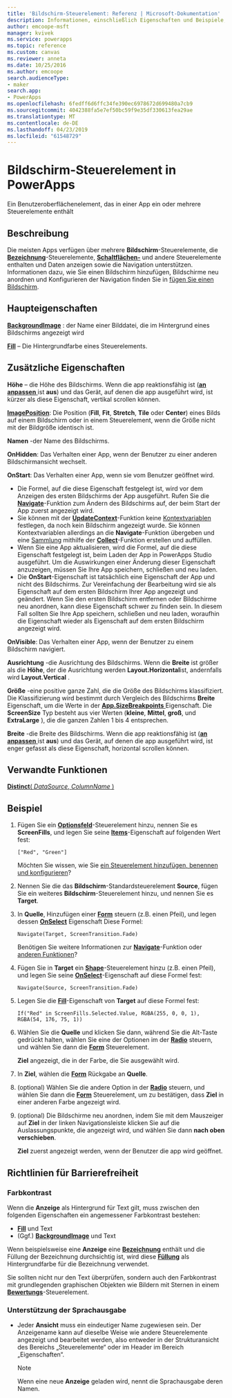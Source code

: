 ```yaml
---
title: 'Bildschirm-Steuerelement: Referenz | Microsoft-Dokumentation'
description: Informationen, einschließlich Eigenschaften und Beispiele, zum Bildschirm-Steuerelement
author: emcoope-msft
manager: kvivek
ms.service: powerapps
ms.topic: reference
ms.custom: canvas
ms.reviewer: anneta
ms.date: 10/25/2016
ms.author: emcoope
search.audienceType:
- maker
search.app:
- PowerApps
ms.openlocfilehash: 6fedff6d6ffc34fe390ec6978672d699480a7cb9
ms.sourcegitcommit: 4042388fa5e7ef50bc59f9e35df330613fea29ae
ms.translationtype: MT
ms.contentlocale: de-DE
ms.lasthandoff: 04/23/2019
ms.locfileid: "61548729"
---
```

# <a name="screen-control-in-powerapps"></a>Bildschirm-Steuerelement in PowerApps

Ein Benutzeroberflächenelement, das in einer App ein oder mehrere Steuerelemente enthält

## <a name="description"></a>Beschreibung

Die meisten Apps verfügen über mehrere **Bildschirm**-Steuerelemente, die **[Bezeichnung](control-text-box.md)**-Steuerelemente, **[Schaltflächen-](control-button.md)** und andere Steuerelemente enthalten und Daten anzeigen sowie die Navigation unterstützen. Informationen dazu, wie Sie einen Bildschirm hinzufügen, Bildschirme neu anordnen und Konfigurieren der Navigation finden Sie in [fügen Sie einen Bildschirm](../add-screen-context-variables.md).

## <a name="key-properties"></a>Haupteigenschaften

**[BackgroundImage](properties-visual.md)** : der Name einer Bilddatei, die im Hintergrund eines Bildschirms angezeigt wird

**[Fill](properties-color-border.md)** – Die Hintergrundfarbe eines Steuerelements.

## <a name="additional-properties"></a>Zusätzliche Eigenschaften

**Höhe** – die Höhe des Bildschirms. Wenn die app reaktionsfähig ist ([**an anpassen** ](../set-aspect-ratio-portrait-landscape.md#change-screen-size-and-orientation) ist **aus**) und das Gerät, auf denen die app ausgeführt wird, ist kürzer als diese Eigenschaft, vertikal scrollen können.

**[ImagePosition](properties-visual.md)**: Die Position (**Fill**, **Fit**, **Stretch**, **Tile** oder **Center**) eines Bilds auf einem Bildschirm oder in einem Steuerelement, wenn die Größe nicht mit der Bildgröße identisch ist.

**Namen** -der Name des Bildschirms.

**OnHidden**: Das Verhalten einer App, wenn der Benutzer zu einer anderen Bildschirmansicht wechselt.

**OnStart**: Das Verhalten einer App, wenn sie vom Benutzer geöffnet wird.

- Die Formel, auf die diese Eigenschaft festgelegt ist, wird vor dem Anzeigen des ersten Bildschirms der App ausgeführt. Rufen Sie die [**Navigate**](../functions/function-navigate.md)-Funktion zum Ändern des Bildschirms auf, der beim Start der App zuerst angezeigt wird.
- Sie können mit der [**UpdateContext**](../functions/function-updatecontext.md)-Funktion keine [Kontextvariablen](../working-with-variables.md) festlegen, da noch kein Bildschirm angezeigt wurde. Sie können Kontextvariablen allerdings an die **Navigate**-Funktion übergeben und eine [Sammlung](../working-with-variables.md) mithilfe der [**Collect**](../functions/function-clear-collect-clearcollect.md)-Funktion erstellen und auffüllen.
- Wenn Sie eine App aktualisieren, wird die Formel, auf die diese Eigenschaft festgelegt ist, beim Laden der App in PowerApps Studio ausgeführt. Um die Auswirkungen einer Änderung dieser Eigenschaft anzuzeigen, müssen Sie Ihre App speichern, schließen und neu laden.
- Die **OnStart**-Eigenschaft ist tatsächlich eine Eigenschaft der App und nicht des Bildschirms. Zur Vereinfachung der Bearbeitung wird sie als Eigenschaft auf dem ersten Bildschirm Ihrer App angezeigt und geändert. Wenn Sie den ersten Bildschirm entfernen oder Bildschirme neu anordnen, kann diese Eigenschaft schwer zu finden sein. In diesem Fall sollten Sie Ihre App speichern, schließen und neu laden, woraufhin die Eigenschaft wieder als Eigenschaft auf dem ersten Bildschirm angezeigt wird.

**OnVisible**: Das Verhalten einer App, wenn der Benutzer zu einem Bildschirm navigiert.

**Ausrichtung** -die Ausrichtung des Bildschirms. Wenn die **Breite** ist größer als die **Höhe**, der die Ausrichtung werden **Layout.Horizontal**ist, andernfalls wird **Layout.Vertical** .

**Größe** -eine positive ganze Zahl, die die Größe des Bildschirms klassifiziert. Die Klassifizierung wird bestimmt durch Vergleich des Bildschirms **Breite** Eigenschaft, um die Werte in der [ **App.SizeBreakpoints** ](../functions/signals.md) Eigenschaft. Die **ScreenSize** Typ besteht aus vier Werten (**kleine**, **Mittel**, **groß**, und **ExtraLarge** ), die die ganzen Zahlen 1 bis 4 entsprechen.

**Breite** -die Breite des Bildschirms. Wenn die app reaktionsfähig ist ([**an anpassen** ](../set-aspect-ratio-portrait-landscape.md#change-screen-size-and-orientation) ist **aus**) und das Gerät, auf denen die app ausgeführt wird, ist enger gefasst als diese Eigenschaft, horizontal scrollen können.

## <a name="related-functions"></a>Verwandte Funktionen

[**Distinct**( *DataSource*, *ColumnName* )](../functions/function-distinct.md)

## <a name="example"></a>Beispiel

1. Fügen Sie ein **[Optionsfeld](control-radio.md)**-Steuerelement hinzu, nennen Sie es **ScreenFills**, und legen Sie seine **[Items](properties-core.md)**-Eigenschaft auf folgenden Wert fest:

    `["Red", "Green"]`

    Möchten Sie wissen, wie Sie [ein Steuerelement hinzufügen, benennen und konfigurieren](../add-configure-controls.md)?

1. Nennen Sie die das **Bildschirm**-Standardsteuerelement **Source**, fügen Sie ein weiteres **Bildschirm**-Steuerelement hinzu, und nennen Sie es **Target**.

1. In **Quelle**, Hinzufügen einer **[Form](control-shapes-icons.md)** steuern (z.B. einen Pfeil), und legen dessen **[OnSelect](properties-core.md)** Eigenschaft Diese Formel:

    `Navigate(Target, ScreenTransition.Fade)`

    Benötigen Sie weitere Informationen zur **[Navigate](../functions/function-navigate.md)**-Funktion oder [anderen Funktionen](../formula-reference.md)?

1. Fügen Sie in **Target** ein **[Shape](control-shapes-icons.md)**-Steuerelement hinzu (z.B. einen Pfeil), und legen Sie seine **[OnSelect](properties-core.md)**-Eigenschaft auf diese Formel fest:

    `Navigate(Source, ScreenTransition.Fade)`

1. Legen Sie die **[Fill](properties-color-border.md)**-Eigenschaft von **Target** auf diese Formel fest:

    `If("Red" in ScreenFills.Selected.Value, RGBA(255, 0, 0, 1), RGBA(54, 176, 75, 1))`

1. Wählen Sie die **Quelle** und klicken Sie dann, während Sie die Alt-Taste gedrückt halten, wählen Sie eine der Optionen im der **[Radio](control-radio.md)** steuern, und wählen Sie dann die **[Form](control-shapes-icons.md)** Steuerelement.

    **Ziel** angezeigt, die in der Farbe, die Sie ausgewählt wird.

1. In **Ziel**, wählen die **[Form](control-shapes-icons.md)** Rückgabe an **Quelle**.

1. (optional) Wählen Sie die andere Option in der **[Radio](control-radio.md)** steuern, und wählen Sie dann die **[Form](control-shapes-icons.md)** Steuerelement, um zu bestätigen, dass **Ziel**  in einer anderen Farbe angezeigt wird.

1. (optional) Die Bildschirme neu anordnen, indem Sie mit dem Mauszeiger auf **Ziel** in der linken Navigationsleiste klicken Sie auf die Auslassungspunkte, die angezeigt wird, und wählen Sie dann **nach oben verschieben**.

    **Ziel** zuerst angezeigt werden, wenn der Benutzer die app wird geöffnet.

## <a name="accessibility-guidelines"></a>Richtlinien für Barrierefreiheit

### <a name="color-contrast"></a>Farbkontrast

Wenn die **Anzeige** als Hintergrund für Text gilt, muss zwischen den folgenden Eigenschaften ein angemessener Farbkontrast bestehen:

- **[Fill](properties-color-border.md)** und Text
- (Ggf.) **[BackgroundImage](properties-visual.md)** und Text

Wenn beispielsweise eine **Anzeige** eine **[Bezeichnung](control-text-box.md)** enthält und die Füllung der Bezeichnung durchsichtig ist, wird diese **[Füllung](properties-color-border.md)** als Hintergrundfarbe für die Bezeichnung verwendet.

Sie sollten nicht nur den Text überprüfen, sondern auch den Farbkontrast mit grundlegenden graphischen Objekten wie Bildern mit Sternen in einem **[Bewertungs](control-rating.md)**-Steuerelement.

### <a name="screen-reader-support"></a>Unterstützung der Sprachausgabe

- Jeder **Ansicht** muss ein eindeutiger Name zugewiesen sein. Der Anzeigename kann auf dieselbe Weise wie andere Steuerelemente angezeigt und bearbeitet werden, also entweder in der Strukturansicht des Bereichs „Steuerelemente“ oder im Header im Bereich „Eigenschaften“.

    > [!NOTE]
  > Wenn eine neue **Anzeige** geladen wird, nennt die Sprachausgabe deren Namen.
